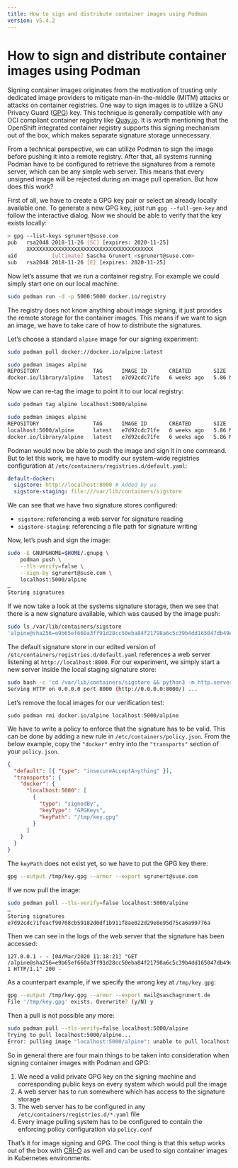 ```yaml
---
title: How to sign and distribute container images using Podman
version: v5.4.2
---
```


# How to sign and distribute container images using Podman

Signing container images originates from the motivation of trusting only
dedicated image providers to mitigate man-in-the-middle (MITM) attacks or
attacks on container registries. One way to sign images is to utilize a GNU
Privacy Guard ([GPG][0]) key. This technique is generally compatible with any
OCI compliant container registry like [Quay.io][1]. It is worth mentioning that
the OpenShift integrated container registry supports this signing mechanism out
of the box, which makes separate signature storage unnecessary.

[0]: https://gnupg.org
[1]: https://quay.io

From a technical perspective, we can utilize Podman to sign the image before
pushing it into a remote registry. After that, all systems running Podman have
to be configured to retrieve the signatures from a remote server, which can
be any simple web server. This means that every unsigned image will be rejected
during an image pull operation. But how does this work?

First of all, we have to create a GPG key pair or select an already locally
available one. To generate a new GPG key, just run `gpg --full-gen-key` and
follow the interactive dialog. Now we should be able to verify that the key
exists locally:

```bash
> gpg --list-keys sgrunert@suse.com
pub   rsa2048 2018-11-26 [SC] [expires: 2020-11-25]
      XXXXXXXXXXXXXXXXXXXXXXXXXXXXXXXXXXXXXXXX
uid           [ultimate] Sascha Grunert <sgrunert@suse.com>
sub   rsa2048 2018-11-26 [E] [expires: 2020-11-25]
```

Now let’s assume that we run a container registry. For example we could simply
start one on our local machine:

```bash
sudo podman run -d -p 5000:5000 docker.io/registry
```

The registry does not know anything about image signing, it just provides the remote
storage for the container images. This means if we want to sign an image, we
have to take care of how to distribute the signatures.

Let’s choose a standard `alpine` image for our signing experiment:

```bash
sudo podman pull docker://docker.io/alpine:latest
```

```bash
sudo podman images alpine
REPOSITORY                 TAG      IMAGE ID       CREATED       SIZE
docker.io/library/alpine   latest   e7d92cdc71fe   6 weeks ago   5.86 MB
```

Now we can re-tag the image to point it to our local registry:

```bash
sudo podman tag alpine localhost:5000/alpine
```

```bash
sudo podman images alpine
REPOSITORY                 TAG      IMAGE ID       CREATED       SIZE
localhost:5000/alpine      latest   e7d92cdc71fe   6 weeks ago   5.86 MB
docker.io/library/alpine   latest   e7d92cdc71fe   6 weeks ago   5.86 MB
```

Podman would now be able to push the image and sign it in one command. But to
let this work, we have to modify our system-wide registries configuration at
`/etc/containers/registries.d/default.yaml`:

```yaml
default-docker:
  sigstore: http://localhost:8000 # Added by us
  sigstore-staging: file:///var/lib/containers/sigstore
```

We can see that we have two signature stores configured:

- `sigstore`: referencing a web server for signature reading
- `sigstore-staging`: referencing a file path for signature writing

Now, let’s push and sign the image:

```bash
sudo -E GNUPGHOME=$HOME/.gnupg \
    podman push \
    --tls-verify=false \
    --sign-by sgrunert@suse.com \
    localhost:5000/alpine
…
Storing signatures
```

If we now take a look at the systems signature storage, then we see that there
is a new signature available, which was caused by the image push:

```bash
sudo ls /var/lib/containers/sigstore
'alpine@sha256=e9b65ef660a3ff91d28cc50eba84f21798a6c5c39b4dd165047db49e84ae1fb9'
```

The default signature store in our edited version of
`/etc/containers/registries.d/default.yaml` references a web server listening at
`http://localhost:8000`. For our experiment, we simply start a new server inside
the local staging signature store:

```bash
sudo bash -c 'cd /var/lib/containers/sigstore && python3 -m http.server'
Serving HTTP on 0.0.0.0 port 8000 (http://0.0.0.0:8000/) ...
```

Let’s remove the local images for our verification test:

```
sudo podman rmi docker.io/alpine localhost:5000/alpine
```

We have to write a policy to enforce that the signature has to be valid. This
can be done by adding a new rule in `/etc/containers/policy.json`. From the
below example, copy the `"docker"` entry into the `"transports"` section of your
`policy.json`.

```json
{
  "default": [{ "type": "insecureAcceptAnything" }],
  "transports": {
    "docker": {
      "localhost:5000": [
        {
          "type": "signedBy",
          "keyType": "GPGKeys",
          "keyPath": "/tmp/key.gpg"
        }
      ]
    }
  }
}
```

The `keyPath` does not exist yet, so we have to put the GPG key there:

```bash
gpg --output /tmp/key.gpg --armor --export sgrunert@suse.com
```

If we now pull the image:

```bash
sudo podman pull --tls-verify=false localhost:5000/alpine
…
Storing signatures
e7d92cdc71feacf90708cb59182d0df1b911f8ae022d29e8e95d75ca6a99776a
```

Then we can see in the logs of the web server that the signature has been
accessed:

```
127.0.0.1 - - [04/Mar/2020 11:18:21] "GET /alpine@sha256=e9b65ef660a3ff91d28cc50eba84f21798a6c5c39b4dd165047db49e84ae1fb9/signature-1 HTTP/1.1" 200 -
```

As a counterpart example, if we specify the wrong key at `/tmp/key.gpg`:

```bash
gpg --output /tmp/key.gpg --armor --export mail@saschagrunert.de
File '/tmp/key.gpg' exists. Overwrite? (y/N) y
```

Then a pull is not possible any more:

```bash
sudo podman pull --tls-verify=false localhost:5000/alpine
Trying to pull localhost:5000/alpine...
Error: pulling image "localhost:5000/alpine": unable to pull localhost:5000/alpine: unable to pull image: Source image rejected: Invalid GPG signature: …
```

So in general there are four main things to be taken into consideration when
signing container images with Podman and GPG:

1. We need a valid private GPG key on the signing machine and corresponding
   public keys on every system which would pull the image
2. A web server has to run somewhere which has access to the signature storage
3. The web server has to be configured in any
   `/etc/containers/registries.d/*.yaml` file
4. Every image pulling system has to be configured to contain the enforcing
   policy configuration via `policy.conf`

That’s it for image signing and GPG. The cool thing is that this setup works out
of the box with [CRI-O][2] as well and can be used to sign container images in
Kubernetes environments.

[2]: https://cri-o.io
